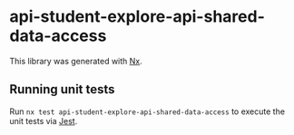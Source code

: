 # api-student-explore-api-shared-data-access

This library was generated with [Nx](https://nx.dev).

## Running unit tests

Run `nx test api-student-explore-api-shared-data-access` to execute the unit tests via [Jest](https://jestjs.io).
